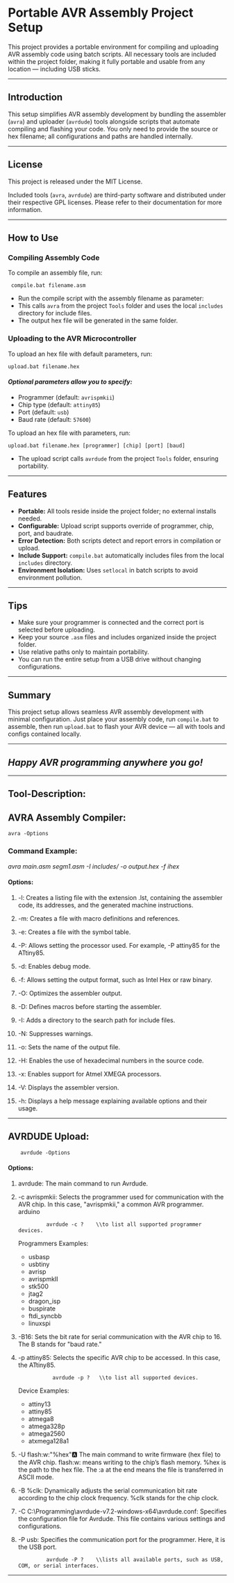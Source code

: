 # Portable AVR Assembly Project Setup

This project provides a portable environment for compiling and uploading AVR assembly code using batch scripts. All necessary tools are included within the project folder, making it fully portable and usable from any location — including USB sticks.

---

## Introduction

This setup simplifies AVR assembly development by bundling the assembler (`avra`) and uploader (`avrdude`) tools alongside scripts that automate compiling and flashing your code. You only need to provide the source or hex filename; all configurations and paths are handled internally.

---

## License

This project is released under the MIT License.

Included tools (`avra`, `avrdude`) are third-party software and distributed under their respective GPL licenses. Please refer to their documentation for more information.

---

## How to Use

### Compiling Assembly Code

To compile an assembly file, run: 

     compile.bat filename.asm


- Run the compile script with the assembly filename as parameter:
- This calls `avra` from the project `Tools` folder and uses the local `includes` directory for include files.
- The output hex file will be generated in the same folder.



### Uploading to the AVR Microcontroller

To upload an hex file with default parameters, run:

    upload.bat filename.hex

#### *Optional parameters allow you to specify:*

- Programmer (default: `avrispmkii`)
- Chip type (default: `attiny85`)
- Port (default: `usb`)
- Baud rate (default: `57600`)

To upload an hex file with parameters, run:

    upload.bat filename.hex [programmer] [chip] [port] [baud]

- The upload script calls `avrdude` from the project `Tools` folder, ensuring portability.

---

## Features

- **Portable:** All tools reside inside the project folder; no external installs needed.
- **Configurable:** Upload script supports override of programmer, chip, port, and baudrate.
- **Error Detection:** Both scripts detect and report errors in compilation or upload.
- **Include Support:** `compile.bat` automatically includes files from the local `includes` directory.
- **Environment Isolation:** Uses `setlocal` in batch scripts to avoid environment pollution.

---

## Tips

- Make sure your programmer is connected and the correct port is selected before uploading.
- Keep your source `.asm` files and includes organized inside the project folder.
- Use relative paths only to maintain portability.
- You can run the entire setup from a USB drive without changing configurations.

---

## Summary

This project setup allows seamless AVR assembly development with minimal configuration. Just place your assembly code, run `compile.bat` to assemble, then run `upload.bat` to flash your AVR device — all with tools and configs contained locally.

---


## *Happy AVR programming anywhere you go!*




---



## **Tool-Description:**


## AVRA Assembly Compiler:  

    avra -Options

### Command Example:

  *avra main.asm segm1.asm -I includes/ -o output.hex -f ihex*

#### Options:

   1. -l: Creates a listing file with the extension .lst, containing the assembler code, its addresses, and the generated machine instructions.

   2. -m: Creates a file with macro definitions and references.

   3. -e: Creates a file with the symbol table.

   4. -P: Allows setting the processor used. For example, -P attiny85 for the ATtiny85.

   5. -d: Enables debug mode.

   6. -f: Allows setting the output format, such as Intel Hex or raw binary.

   7. -O: Optimizes the assembler output.

   8. -D: Defines macros before starting the assembler.

   9. -I: Adds a directory to the search path for include files.

   10. -N: Suppresses warnings.

   11. -o: Sets the name of the output file.

   12. -H: Enables the use of hexadecimal numbers in the source code.

   13. -x: Enables support for Atmel XMEGA processors.

   14. -V: Displays the assembler version.

   15. -h: Displays a help message explaining available options and their usage.


---------------------------------------------------------------------------------------------------------------------------------------------------------------------------------------


## AVRDUDE Upload:

        avrdude -Options

#### Options:
    
   1. avrdude: The main command to run Avrdude.

   2. -c avrispmkii: Selects the programmer used for communication with the AVR chip. In this case, "avrispmkii," a common AVR programmer.
      arduino

                   avrdude -c ?    \\to list all supported programmer devices.

      Programmers Examples:
        
        - usbasp
        - usbtiny
        - avrisp
        - avrispmkII
        - stk500
        - jtag2
        - dragon_isp
        - buspirate
        - ftdi_syncbb
        - linuxspi

   4. -B16: Sets the bit rate for serial communication with the AVR chip to 16. The B stands for "baud rate."

   5. -p attiny85: Selects the specific AVR chip to be accessed. In this case, the ATtiny85.

                     avrdude -p ?   \\to list all supported devices.

      Device Examples:
      
        - attiny13
        - attiny85
        - atmega8
        - atmega328p
        - atmega2560
        - atxmega128a1

   7. -U flash:w:"%hex":a: The main command to write firmware (hex file) to the AVR chip. flash:w: means writing to the chip’s flash memory. %hex is the path to the hex file. The :a at the end means the file is transferred in ASCII mode.

   8. -B %clk: Dynamically adjusts the serial communication bit rate according to the chip clock frequency. %clk stands for the chip clock.

   9. -C C:\Programming\avrdude-v7.2-windows-x64\avrdude.conf: Specifies the configuration file for Avrdude. This file contains various settings and configurations.

   10. -P usb: Specifies the communication port for the programmer. Here, it is the USB port.

                    avrdude -P ?    \\lists all available ports, such as USB, COM, or serial interfaces.


---------------------------------------------------------------------------------------------------------------------------------------------------------------------------------------
